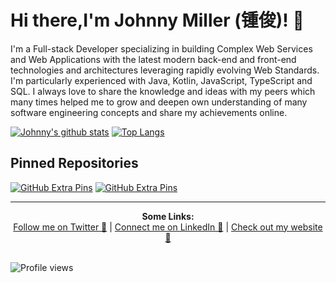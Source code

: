 # Hi there,I'm Johnny Miller (锺俊)! 👋 

I'm a Full-stack Developer specializing in building Complex Web Services and Web Applications with the latest modern back-end and front-end technologies and architectures leveraging rapidly evolving Web Standards. I'm particularly experienced with Java, Kotlin, JavaScript, TypeScript and SQL. I always love to share the knowledge and ideas with my peers which many times helped me to grow and deepen own understanding of many software engineering concepts and share my achievements online.

[![Johnny's github stats](https://github-readme-stats.vercel.app/api?username=johnnymillergh&count_private=true&show_icons=true)](https://github.com/anuraghazra/github-readme-stats) [![Top Langs](https://github-readme-stats.vercel.app/api/top-langs/?username=johnnymillergh&layout=compact)](https://github.com/anuraghazra/github-readme-stats)

## Pinned Repositories

[![GitHub Extra Pins](https://github-readme-stats.vercel.app/api/pin/?username=johnnymillergh&repo=vuetify-typescript-playground)](https://github.com/johnnymillergh/vuetify-typescript-playground) [![GitHub Extra Pins](https://github-readme-stats.vercel.app/api/pin/?username=johnnymillergh&repo=devtools-enhancement)](https://github.com/johnnymillergh/devtools-enhancement)

---

<p align="center">
  <b>Some Links:</b><br>
  <a href="https://twitter.com/ijohnnymiller/" >Follow me on Twitter 💬</a> |
  <a href="https://www.linkedin.com/in/ijohnnymiller/">Connect me on LinkedIn 👔</a> |
  <a href="https://johnnymillergh.github.io/">Check out my website 🔗</a>
  <br><br>
  <!-- <img src="http://s.4cdn.org/image/title/105.gif"> -->
</p>

![Profile views](https://gpvc.arturio.dev/johnnymillergh)